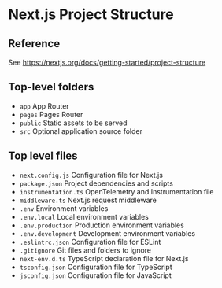 # Next.js Project Structure

## Reference

See <https://nextjs.org/docs/getting-started/project-structure>

## Top-level folders

- `app`	App Router
- `pages`	Pages Router
- `public`	Static assets to be served
- `src`	Optional application source folder

## Top level files

- `next.config.js`	Configuration file for Next.js
- `package.json`	Project dependencies and scripts
- `instrumentation.ts`	OpenTelemetry and Instrumentation file
- `middleware.ts`	Next.js request middleware
- `.env`	Environment variables
- `.env.local`	Local environment variables
- `.env.production`	Production environment variables
- `.env.development`	Development environment variables
- `.eslintrc.json`	Configuration file for ESLint
- `.gitignore`	Git files and folders to ignore
- `next-env.d.ts`	TypeScript declaration file for Next.js
- `tsconfig.json`	Configuration file for TypeScript
- `jsconfig.json`	Configuration file for JavaScript